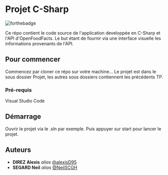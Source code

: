 # Projet C-Sharp

![forthebadge](http://forthebadge.com/images/badges/built-with-love.svg)

Ce répo contient le code source de l'application developpée en C-Sharp et l'API d'OpenFoodFacts. Le but étant de fournir via une interface visuelle les informations provenants de l'API.

## Pour commencer

Commencez par cloner ce répo sur votre machine...
Le projet est dans le sous dossier Projet, les autres sous dossiers contiennent les précédents TP.

### Pré-requis

Visual Studio Code

## Démarrage

Ouvrir le projet via le .sln par exemple. Puis appuyer sur start pour lancer le projet.

## Auteurs
* **DIREZ Alexis** _alias_ [@alexisD95](https://github.com/alexisD95)
* **SEGARD Neil** _alias_ [@NeilSCGH](https://github.com/NeilSCGH)
